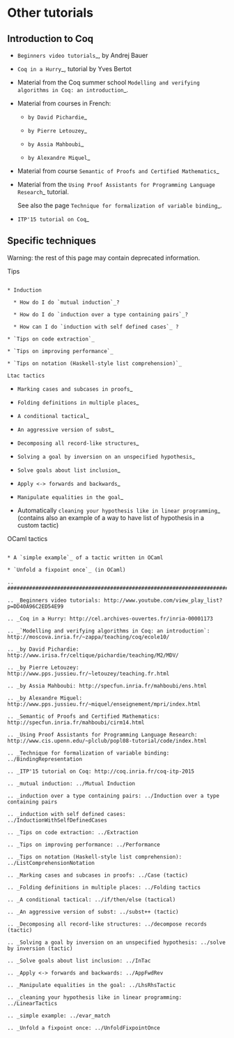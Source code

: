 Other tutorials
===============

Introduction to Coq
-------------------

* `Beginners video tutorials`_, by Andrej Bauer

* `Coq in a Hurry`_, tutorial by Yves Bertot

* Material from the Coq summer school `Modelling and verifying algorithms in Coq: an introduction`_.

* Material from courses in French:

  * `by David Pichardie`_

  * `by Pierre Letouzey`_

  * `by Assia Mahboubi`_

  * `by Alexandre Miquel`_

* Material from course `Semantic of Proofs and Certified Mathematics`_

* Material from the `Using Proof Assistants for Programming Language Research`_ tutorial.

    See also the page `Technique for formalization of variable binding`_.

* `ITP'15 tutorial on Coq`_

Specific techniques
-------------------

Warning: the rest of this page may contain deprecated information.

Tips
~~~~

* Induction

  * How do I do `mutual induction`_?

  * How do I do `induction over a type containing pairs`_?

  * How can I do `induction with self defined cases`_ ?

* `Tips on code extraction`_

* `Tips on improving performance`_

* `Tips on notation (Haskell-style list comprehension)`_

Ltac tactics
~~~~~~~~~~~~

* `Marking cases and subcases in proofs`_

* `Folding definitions in multiple places`_

* `A conditional tactical`_

* `An aggressive version of subst`_

* `Decomposing all record-like structures`_

* `Solving a goal by inversion on an unspecified hypothesis`_

* `Solve goals about list inclusion`_

* `Apply <-> forwards and backwards`_

* `Manipulate equalities in the goal`_

* Automatically `cleaning your hypothesis like in linear programming`_ (contains also an example of a way to have list of hypothesis in a custom tactic)

OCaml tactics
~~~~~~~~~~~~~

* A `simple example`_ of a tactic written in OCaml

* `Unfold a fixpoint once`_ (in OCaml)

.. ############################################################################

.. _Beginners video tutorials: http://www.youtube.com/view_play_list?p=DD40A96C2ED54E99

.. _Coq in a Hurry: http://cel.archives-ouvertes.fr/inria-00001173

.. _`Modelling and verifying algorithms in Coq: an introduction`: http://moscova.inria.fr/~zappa/teaching/coq/ecole10/

.. _by David Pichardie: http://www.irisa.fr/celtique/pichardie/teaching/M2/MDV/

.. _by Pierre Letouzey: http://www.pps.jussieu.fr/~letouzey/teaching.fr.html

.. _by Assia Mahboubi: http://specfun.inria.fr/mahboubi/ens.html

.. _by Alexandre Miquel: http://www.pps.jussieu.fr/~miquel/enseignement/mpri/index.html

.. _Semantic of Proofs and Certified Mathematics: http://specfun.inria.fr/mahboubi/cirm14.html

.. _Using Proof Assistants for Programming Language Research: http://www.cis.upenn.edu/~plclub/popl08-tutorial/code/index.html

.. _Technique for formalization of variable binding: ../BindingRepresentation

.. _ITP'15 tutorial on Coq: http://coq.inria.fr/coq-itp-2015

.. _mutual induction: ../Mutual Induction

.. _induction over a type containing pairs: ../Induction over a type containing pairs

.. _induction with self defined cases: ../InductionWithSelfDefinedCases

.. _Tips on code extraction: ../Extraction

.. _Tips on improving performance: ../Performance

.. _Tips on notation (Haskell-style list comprehension): ../ListComprehensionNotation

.. _Marking cases and subcases in proofs: ../Case (tactic)

.. _Folding definitions in multiple places: ../Folding tactics

.. _A conditional tactical: ../if/then/else (tactical)

.. _An aggressive version of subst: ../subst++ (tactic)

.. _Decomposing all record-like structures: ../decompose records (tactic)

.. _Solving a goal by inversion on an unspecified hypothesis: ../solve by inversion (tactic)

.. _Solve goals about list inclusion: ../InTac

.. _Apply <-> forwards and backwards: ../AppFwdRev

.. _Manipulate equalities in the goal: ../LhsRhsTactic

.. _cleaning your hypothesis like in linear programming: ../LinearTactics

.. _simple example: ../evar_match

.. _Unfold a fixpoint once: ../UnfoldFixpointOnce

